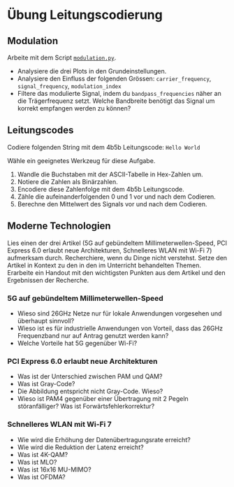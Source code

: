 # Übung Leitungscodierung

## Modulation

Arbeite mit dem Script [`modulation.py`](../../Examples/modulation.py).

- Analysiere die drei Plots in den Grundeinstellungen.
- Analysiere den Einfluss der folgenden Grössen: `carrier_frequency`, `signal_frequency`, `modulation_index`
- Filtere das modulierte Signal, indem du `bandpass_frequencies` näher an die Trägerfrequenz setzt. Welche Bandbreite
  benötigt das Signal um korrekt empfangen werden zu können?

## Leitungscodes

Codiere folgenden String mit dem 4b5b Leitungscode:
`Hello World`

Wähle ein geeignetes Werkzeug für diese Aufgabe.

1. Wandle die Buchstaben mit der ASCII-Tabelle in Hex-Zahlen um.
2. Notiere die Zahlen als Binärzahlen.
3. Encodiere diese Zahlenfolge mit dem 4b5b Leitungscode.
4. Zähle die aufeinanderfolgenden 0 und 1 vor und nach dem Codieren.
5. Berechne den Mittelwert des Signals vor und nach dem Codieren.

## Moderne Technologien

Lies einen der drei Artikel (5G auf gebündeltem Millimeterwellen-Speed, PCI Express 6.0 erlaubt neue Architekturen,
Schnelleres WLAN mit Wi-Fi 7) aufmerksam durch.
Recherchiere, wenn du Dinge nicht verstehst. Setze den Artikel in Kontext zu den in den im Unterricht behandelten Themen.
Erarbeite ein Handout mit den wichtigsten Punkten aus dem Artikel und den Ergebnissen der Recherche.

### 5G auf gebündeltem Millimeterwellen-Speed

- Wieso sind 26GHz Netze nur für lokale Anwendungen vorgesehen und überhaupt sinnvoll?
- Wieso ist es für industrielle Anwendungen von Vorteil, dass das 26GHz Frequenzband nur auf Antrag genutzt werden kann?
- Welche Vorteile hat 5G gegenüber Wi-Fi?

### PCI Express 6.0 erlaubt neue Architekturen

- Was ist der Unterschied zwischen PAM und QAM?
- Was ist Gray-Code?
- Die Abbildung entspricht nicht Gray-Code. Wieso?
- Wieso ist PAM4 gegenüber einer Übertragung mit 2 Pegeln störanfälliger? Was ist Forwärtsfehlerkorrektur?

### Schnelleres WLAN mit Wi-Fi 7

- Wie wird die Erhöhung der Datenübertragungsrate erreicht?
- Wie wird die Reduktion der Latenz erreicht?
- Was ist 4K-QAM?
- Was ist MLO?
- Was ist 16x16 MU-MIMO?
- Was ist OFDMA?